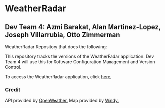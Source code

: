 # WeatherRadar
## Dev Team 4: Azmi Barakat, Alan Martinez-Lopez, Joseph Villarrubia, Otto Zimmerman
WeatherRadar Repository that does the following:

This repository tracks the versions of the WeatherRadar application. Dev Team 4 will use this for Software Configuration Management and Version Control.

To access the WeatherRadar application, click [here.](https://am26001.github.io/WeatherRadar/index.html)

### Credit
API provided by [OpenWeather.](https://openweathermap.org/api)
Map provided by [Windy.](https://www.windy.com/41.876/-87.624?41.408,-87.624,8)

